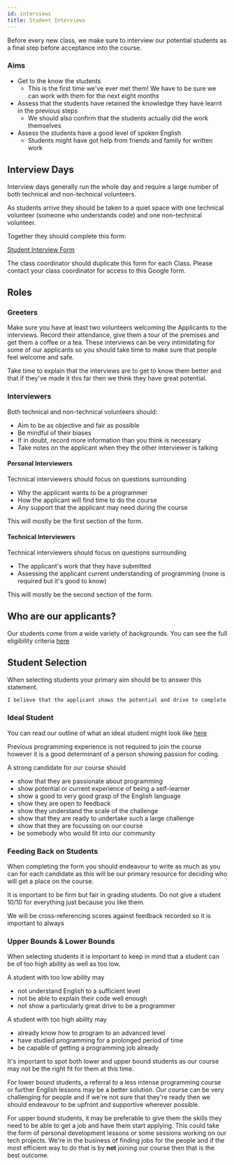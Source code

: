 ```yaml
---
id: interviews
title: Student Interviews
---
```


Before every new class, we make sure to interview our potential students as a final step before acceptance into the course.

### Aims

- Get to the know the students
  - This is the first time we've ever met them! We have to be sure we can work with them for the next eight months
- Assess that the students have retained the knowledge they have learnt in the previous steps
  - We should also confirm that the students actually did the work themselves
- Assess the students have a good level of spoken English
  - Students might have got help from friends and family for written work

## Interview Days

Interview days generally run the whole day and require a large number of both technical and non-technical volunteers.

As students arrive they should be taken to a quiet space with one technical volunteer (someone who understands code) and one non-technical volunteer.

Together they should complete this form:

[Student Interview Form](https://docs.google.com/forms/d/1Ps6CEPPr_50hBmmXBPKwogAGRwnGnJr7GccUekdHqjM/edit)

The class coordinator should duplicate this form for each Class. Please contact your class coordinator for access to this Google form.

## Roles

### Greeters

Make sure you have at least two volunteers welcoming the Applicants to the interviews. Record their attendance, give them a tour of the premises and get them a coffee or a tea. These interviews can be very intimidating for some of our applicants so you should take time to make sure that people feel welcome and safe.

Take time to explain that the interviews are to get to know them better and that if they've made it this far then we think they have great potential.

### Interviewers

Both technical and non-technical volunteers should:

- Aim to be as objective and fair as possible
- Be mindful of their biases
- If in doubt, record more information than you think is necessary
- Take notes on the applicant when they the other interviewer is talking

#### Personal Interviewers

Technical interviewers should focus on questions surrounding

- Why the applicant wants to be a programmer
- How the applicant will find time to do the course
- Any support that the applicant may need during the course

This will mostly be the first section of the form.

#### Technical Interviewers

Technical interviewers should focus on questions surrounding

- The applicant's work that they have submitted
- Assessing the applicant current understanding of programming (none is required but it's good to know)

This will mostly be the second section of the form.

## Who are our applicants?

Our students come from a wide variety of backgrounds. You can see the full eligibility criteria [here](/volunteers/course-eligibility)

## Student Selection

When selecting students your primary aim should be to answer this statement.

```txt
I believe that the applicant shows the potential and drive to complete the course and get the job as a developer.
```

### Ideal Student

You can read our outline of what an ideal student might look like [here](https://docs.codeyourfuture.io/volunteers/course-eligibility#our-ideal-student)

Previous programming experience is not required to join the course however it is a good determinant of a person showing passion for coding.

A strong candidate for our course should

- show that they are passionate about programming
- show potential or current experience of being a self-learner
- show a good to very good grasp of the English language
- show they are open to feedback
- show they understand the scale of the challenge
- show that they are ready to undertake such a large challenge
- show that they are focussing on our course
- be somebody who would fit into our community

### Feeding Back on Students

When completing the form you should endeavour to write as much as you can for each candidate as this will be our primary resource for deciding who will get a place on the course.

It is important to be firm but fair in grading students. Do not give a student 10/10 for everything just because you like them.

We will be cross-referencing scores against feedback recorded so it is important to always

### Upper Bounds & Lower Bounds

When selecting students it is important to keep in mind that a student can be of too high ability as well as too low.

A student with too low ability may

- not understand English to a sufficient level
- not be able to explain their code well enough
- not show a particularly great drive to be a programmer

A student with too high ability may

- already know how to program to an advanced level
- have studied programming for a prolonged period of time
- be capable of getting a programming job already

It's important to spot both lower and upper bound students as our course may not be the right fit for them at this time.

For lower bound students, a referral to a less intense programming course or further English lessons may be a better solution. Our course can be very challenging for people and if we're not sure that they're ready then we should endeavour to be upfront and supportive wherever possible.

For upper bound students, it may be preferable to give them the skills they need to be able to get a job and have them start applying. This could take the form of personal development lessons or some sessions working on our tech projects. We're in the business of finding jobs for the people and if the most efficient way to do that is by **not** joining our course then that is the best outcome.
